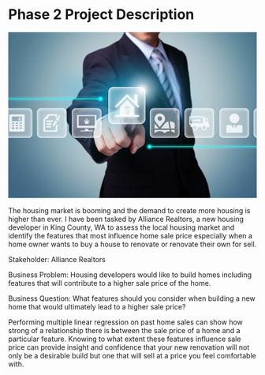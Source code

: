 # Phase 2 Project Description

![](How%20Darwin%20Horan%20Boosting%20His%20Real%20Estate%20Business%20With%20Facebook.jpg)

The housing market is booming and the demand to create more housing is higher than ever. I have been tasked by Alliance Realtors, a new housing developer in King County, WA to assess the local housing market and identify the features that most influence home sale price especially when a home owner wants to buy a house to renovate or renovate their own for sell.

Stakeholder: Alliance Realtors

Business Problem: Housing developers would like to build homes including features that will contribute to a higher sale price of the home.

Business Question: What features should you consider when building a new home that would ultimately lead to a higher sale price?

Performing multiple linear regression on past home sales can show how strong of a relationship there is between the sale price of a home and a particular feature. Knowing to what extent these features influence sale price can provide insight and confidence that your new renovation will not only be a desirable build but one that will sell at a price you feel comfortable with.
